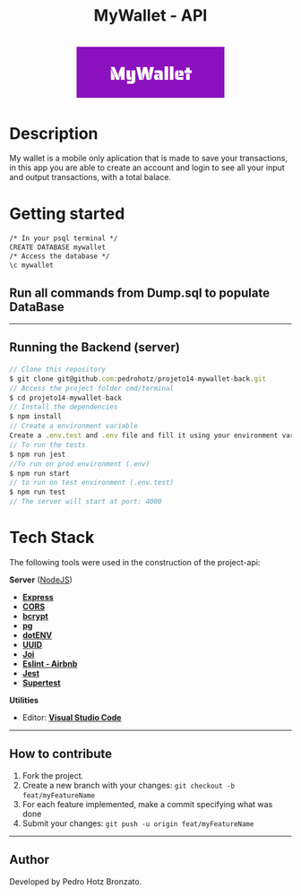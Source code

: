 <h1 align="center"> MyWallet - API </h1>
<h1 align="center"><img src="./logo.png"></h1>

# Description
 
 My wallet is a mobile only aplication that is made to save your transactions, in this app you are able to create an account and login to see all your input and output transactions, with a total balace. 


# Getting started

``` postgresql
/* In your psql terminal */
CREATE DATABASE mywallet
/* Access the database */
\c mywallet
```
Run all commands from Dump.sql to populate DataBase
---
---
Running the Backend (server)
---

``` jsx
// Clone this repository
$ git clone git@github.com:pedrohotz/projeto14-mywallet-back.git
// Access the project folder cmd/terminal
$ cd projeto14-mywallet-back
// Install the dependencies
$ npm install
// Create a environment variable
Create a .env.test and .env file and fill it using your environment variables following the .env.example
// To run the tests 
$ npm run jest
//To run on prod environment (.env) 
$ npm run start
// to run on test environment (.env.test)
$ npm run test
// The server will start at port: 4000
```

# Tech Stack

The following tools were used in the construction of the project-api:

**Server**  ([NodeJS](https://nodejs.org/en/))

-   **[Express](https://expressjs.com/)**
-   **[CORS](https://expressjs.com/en/resources/middleware/cors.html)**
-   **[bcrypt](https://github.com/kelektiv/node.bcrypt.js)**
-   **[pg](https://github.com/brianc/node-postgres)**
-   **[dotENV](https://github.com/motdotla/dotenv)**
-   **[UUID](https://github.com/uuidjs/uuid)**
-   **[Joi](https://github.com/hapijs/joi)**
-   **[Eslint - Airbnb](https://github.com/airbnb/javascript)**
-   **[Jest](https://github.com/facebook/jest)**
-   **[Supertest](https://github.com/visionmedia/supertest)**



**Utilities**

-   Editor:  **[Visual Studio Code](https://code.visualstudio.com/)**
---

## How to contribute

1. Fork the project.
2. Create a new branch with your changes: `git checkout -b feat/myFeatureName`
3. For each feature implemented, make a commit specifying what was done
4. Submit your changes: `git push -u origin feat/myFeatureName`

---
## Author

Developed by Pedro Hotz Bronzato.